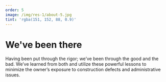 ```yaml
---
order: 5
image: /img/res-1/about-5.jpg
tint: 'rgba(151, 152, 88, 0.9)'
---
```


# We've been there

Having been put through the rigor;
we’ve been through the good and the
bad. We’ve learned from both and utilize
these powerful lessons to minimize the
owner’s exposure to construction
defects and administrative issues.
